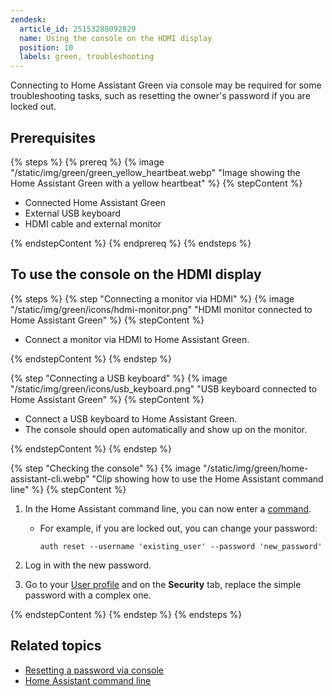 ```yaml
---
zendesk:
  article_id: 25153288092829
  name: Using the console on the HDMI display
  position: 10
  labels: green, troubleshooting
---
```


Connecting to Home Assistant Green via console may be required for some troubleshooting tasks, such as resetting the owner's password if you are locked out.

## Prerequisites

{% steps %}
{% prereq %}
{% image "/static/img/green/green_yellow_heartbeat.webp" "Image showing the Home Assistant Green with a yellow heartbeat" %}
{% stepContent %}

- Connected Home Assistant Green
- External USB keyboard
- HDMI cable and external monitor

{% endstepContent %}
{% endprereq %}
{% endsteps %}

## To use the console on the HDMI display

{% steps %}
{% step "Connecting a monitor via HDMI" %}
{% image "/static/img/green/icons/hdmi-monitor.png" "HDMI monitor connected to Home Assistant Green" %}
{% stepContent %}

- Connect a monitor via HDMI to Home Assistant Green.

{% endstepContent %}
{% endstep %}

{% step "Connecting a USB keyboard" %}
{% image "/static/img/green/icons/usb_keyboard.png" "USB keyboard connected to Home Assistant Green" %}
{% stepContent %}

- Connect a USB keyboard to Home Assistant Green.
- The console should open automatically and show up on the monitor.

{% endstepContent %}
{% endstep %}

{% step "Checking the console" %}
{% image "/static/img/green/home-assistant-cli.webp" "Clip showing how to use the Home Assistant command line" %}
{% stepContent %}

1. In the Home Assistant command line, you can now enter a [command](https://www.home-assistant.io/common-tasks/os/#home-assistant-via-the-command-line).
   - For example, if you are locked out, you can change your password:

      ```shell
      auth reset --username 'existing_user' --password 'new_password'
      ```

2. Log in with the new password.
3. Go to your [User profile](https://my.home-assistant.io/redirect/profile/) and on the **Security** tab, replace the simple password with a complex one.

{% endstepContent %}
{% endstep %}
{% endsteps %}

## Related topics

- [Resetting a password via console](https://www.home-assistant.io/docs/locked_out/#to-reset-a-users-password-via-console)
- [Home Assistant command line](https://www.home-assistant.io/common-tasks/os/#home-assistant-via-the-command-line)

